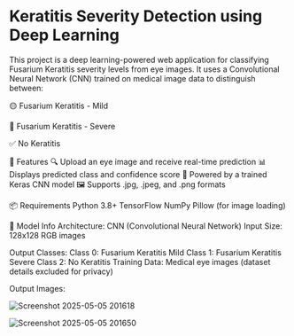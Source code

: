 # Keratitis Severity Detection using Deep Learning
This project is a deep learning-powered web application for classifying Fusarium Keratitis severity levels from eye images. It uses a Convolutional Neural Network (CNN) trained on medical image data to distinguish between:

🟡 Fusarium Keratitis - Mild

🔴 Fusarium Keratitis - Severe

✅ No Keratitis


🚀 Features
🔍 Upload an eye image and receive real-time prediction
📊 Displays predicted class and confidence score
🧠 Powered by a trained Keras CNN model
🖼️ Supports .jpg, .jpeg, and .png formats

📦 Requirements
Python 3.8+
TensorFlow
NumPy
Pillow (for image loading)

🧠 Model Info
Architecture: CNN (Convolutional Neural Network)
Input Size: 128x128 RGB images

Output Classes:
Class 0: Fusarium Keratitis Mild
Class 1: Fusarium Keratitis Severe
Class 2: No Keratitis
Training Data: Medical eye images (dataset details excluded for privacy)

Output Images:


![Screenshot 2025-05-05 201618](https://github.com/user-attachments/assets/defbe1f2-dede-4f97-8eba-b7ff13753b2b)

![Screenshot 2025-05-05 201650](https://github.com/user-attachments/assets/e43a5cce-5f54-41b2-9c20-7e81c7701cb6)

